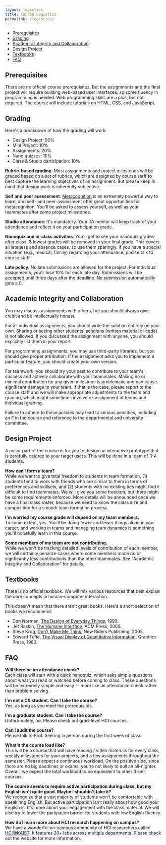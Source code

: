 ```yaml
---
layout: logistics
title: Course Logistics
permalink: /logistics/
---
```

<!-- TOC start -->

- [Prerequisites](#prerequisites)
- [Grading](#grading)
- [Academic Integrity and Collaboration](#academic-integrity-and-collaboration)
- [Design Project](#design-project)
- [Textbooks](#textbooks)
- [FAQ](#faq)

<!-- TOC end -->

<!-- TOC --><a name="prerequisites"></a>
## Prerequisites
There are no official course prerequisites. But the assignments and the final project will require building web-based user interfaces, so some fluency in programming is needed. Web programming skills are a plus, but not required. The course will include tutorials on HTML, CSS, and JavaScript.

<!-- TOC --><a name="grading"></a>
## Grading
Here's a breakdown of how the grading will work:
* Design Project: 50%
* Mini Project: 10%
* Assignments: 20%
* Nano quizzes: 10%
* Class & Studio participation: 10%

**Rubric-based grading**: Most assignments and project milestones will be graded based on a set of rubrics, which are designed by course staff to best capture the learning objectives of an assignment. But please keep in mind that design work is inherently subjective.

**Self and peer assessment**: [Metacognition](https://en.wikipedia.org/wiki/Metacognition) is an extremely powerful way to learn, and self- and peer-assessment offer great opportunities for metacognition. You'll be asked to assess yourself, as well as your teammates after some project milestones.

**Studio attendance**: It's mandatory. Your TA mentor will keep track of your attendance and reflect it on your participation grade.

**Nanoquiz and in-class activities**: You'll get to see your nanoquiz grades after class. **3** lowest grades will be removed in your final grade. This covers all lateness and absence cases, so use them sparingly. If you have a special situation (e.g., medical, family) regarding your attendance, please talk to course staff.

**Late policy**: No late submissions are allowed for the project. For individual assignments, you'll lose 10% for each late day. Submissions will be accepted until three days after the deadline. No submission automatically gets a 0.

<!-- TOC --><a name="academic-integrity-and-collaboration"></a>
## Academic Integrity and Collaboration

You may discuss assignments with others, but you should always give credit and be intellectually honest.

For all individual assignments, you should write the solution entirely on your own. Sharing or seeing other students' solutions (written material or code) is not allowed. If you discussed the assignment with anyone, you should explicitly list them in your report.

For programming assignments, you may use third-party libraries, but you should give proper attribution. If the assignment asks you to implement a particular feature, you should create your own version.

For teamwork, you should try your best to contribute to your team's success and actively collaborate with your teammates. Making no or minimal contribution for any given milestone is problematic and can cause significant damage to your team. If that is the case, please report to the course staff and we will make appropriate adjustments to the team and grading, which might sometimes involve re-assignment of teams and individual grading.

Failure to adhere to these policies may lead to serious penalties, including an F in the course and reference to the departmental and university committee.

<!-- TOC --><a name="design-project"></a>
## Design Project
A major part of the course is for you to design an interactive prototype that is carefully catered to your target users. This will be done in a team of 3-4 students.

**How can I form a team?**  
While we want to give total freedom to students in team formation, (1) students tend to work with friends who are similar to them in terms of preferences and skillsets, and (2) students with no existing ties might find it difficult to find teammates. We will give you some freedom, but there might be some requirements enforced. More details will be announced once we have a final class roster, because we need to know the class size and composition for a smooth team formation process.

**I'm worried my course grade will depend on my team members.**  
To some extent, yes. You'll be doing fewer and fewer things alone in your career, and working in teams and managing team dynamics is something you'll hopefully learn in this course.

**Some members of my team are not contributing.**  
While we won't be tracking detailed levels of contribution of each member, we will certainly penalize cases where some members made no or signficantly less contributions than the other teammates. See "Academic Integrity and Collaboration" for details.

<!-- TOC --><a name="textbooks"></a>
## Textbooks
There is no official textbook. We will mix various resources that best explain the core concepts in human-computer interaction.

This doesn't mean that there aren't great books. Here's a short selection of books we recommend:

* Don Norman, [The Design of Everyday Things](https://www.yes24.com/24/goods/8448278?scode=032&OzSrank=1), 1990.
* Jef Raskin, [The Humane Interface](https://www.yes24.com/24/goods/247022?scode=032&OzSrank=1), ACM Press, 2000.
* Steve Krug, [Don't Make Me Think](https://www.yes24.com/24/goods/1550565?scode=032&OzSrank=2), New Riders Publishing, 2005.
* Edward Tufte, [The Visual Display of Quantitative Information](https://www.yes24.com/24/Goods/1052749?Acode=101), Graphics Press, 1983.

<!-- TOC --><a name="faq"></a>
## FAQ
**Will there be an attendance check?**  
Each class will start with a quick nanoquiz, which asks simple questions about what you read or watched before coming to class. These questions will be extremely simple and easy -- more like an attendance check rather than problem solving.

**I'm not a CS student. Can I take the course?**  
Yes, as long as you meet the prerequisites.

**I'm a graduate student. Can I take the course?**  
Unfortunately, no. Please check out grad-level HCI courses.

**Can I audit the course?**  
Please talk to Prof. Seering in person during the first week of class.

**What's the course load like?**  
This will be a course that will have reading / video materials for every class, weekly milestones for your projects, and a few assignments throughout the semester. Please expect a continuous workload. On the positive side, since there are no big deadlines or exams, you're not likely to pull an all-nighter. Overall, we expect the total workload to be equivalent to other 3-unit courses.

**The course seems to require active participation during class, but my English isn't quite good. Maybe I shouldn't take it?**  
We recognize that a vast majority of students won't be comfortable with speakinng English. But active participation isn't really about how good your English is. It's more about your engagement with the class material. We will also try to lower the partipation barrier for students with low English fluency.

**How do I learn more about HCI research happening on campus?**  
We have a wonderful on-campus community of HCI researchers called [HCI@KAIST](https://hci.kaist.ac.kr/). It features 20+ labs across multiple departments. Please check out the website for more information.
